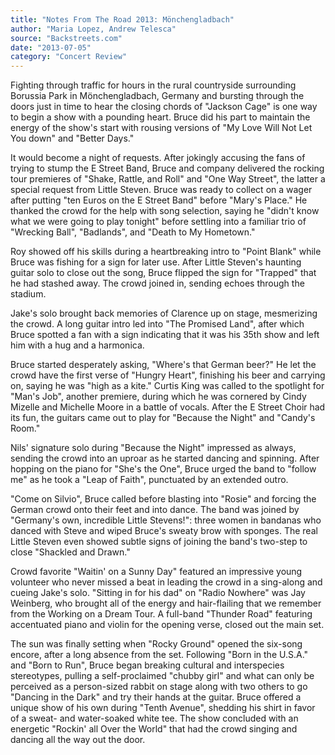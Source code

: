 ```yaml
---
title: "Notes From The Road 2013: Mönchengladbach"
author: "Maria Lopez, Andrew Telesca"
source: "Backstreets.com"
date: "2013-07-05"
category: "Concert Review"
---
```


Fighting through traffic for hours in the rural countryside surrounding Borussia Park in Mönchengladbach, Germany and bursting through the doors just in time to hear the closing chords of "Jackson Cage" is one way to begin a show with a pounding heart. Bruce did his part to maintain the energy of the show's start with rousing versions of "My Love Will Not Let You down" and "Better Days."

It would become a night of requests. After jokingly accusing the fans of trying to stump the E Street Band, Bruce and company delivered the rocking tour premieres of "Shake, Rattle, and Roll" and "One Way Street", the latter a special request from Little Steven. Bruce was ready to collect on a wager after putting "ten Euros on the E Street Band" before "Mary's Place." He thanked the crowd for the help with song selection, saying he "didn't know what we were going to play tonight" before settling into a familiar trio of "Wrecking Ball", "Badlands", and "Death to My Hometown."

Roy showed off his skills during a heartbreaking intro to "Point Blank" while Bruce was fishing for a sign for later use. After Little Steven's haunting guitar solo to close out the song, Bruce flipped the sign for "Trapped" that he had stashed away. The crowd joined in, sending echoes through the stadium.

Jake's solo brought back memories of Clarence up on stage, mesmerizing the crowd. A long guitar intro led into "The Promised Land", after which Bruce spotted a fan with a sign indicating that it was his 35th show and left him with a hug and a harmonica.

Bruce started desperately asking, "Where's that German beer?" He let the crowd have the first verse of "Hungry Heart", finishing his beer and carrying on, saying he was "high as a kite." Curtis King was called to the spotlight for "Man's Job", another premiere, during which he was cornered by Cindy Mizelle and Michelle Moore in a battle of vocals. After the E Street Choir had its fun, the guitars came out to play for "Because the Night" and "Candy's Room."

Nils' signature solo during "Because the Night" impressed as always, sending the crowd into an uproar as he started dancing and spinning. After hopping on the piano for "She's the One", Bruce urged the band to "follow me" as he took a "Leap of Faith", punctuated by an extended outro.

"Come on Silvio", Bruce called before blasting into "Rosie" and forcing the German crowd onto their feet and into dance. The band was joined by "Germany's own, incredible Little Stevens!": three women in bandanas who danced with Steve and wiped Bruce's sweaty brow with sponges. The real Little Steven even showed subtle signs of joining the band's two-step to close "Shackled and Drawn."

Crowd favorite "Waitin' on a Sunny Day" featured an impressive young volunteer who never missed a beat in leading the crowd in a sing-along and cueing Jake's solo. "Sitting in for his dad" on "Radio Nowhere" was Jay Weinberg, who brought all of the energy and hair-flailing that we remember from the Working on a Dream Tour. A full-band "Thunder Road" featuring accentuated piano and violin for the opening verse, closed out the main set.

The sun was finally setting when "Rocky Ground" opened the six-song encore, after a long absence from the set. Following "Born in the U.S.A." and "Born to Run", Bruce began breaking cultural and interspecies stereotypes, pulling a self-proclaimed "chubby girl" and what can only be perceived as a person-sized rabbit on stage along with two others to go "Dancing in the Dark" and try their hands at the guitar. Bruce offered a unique show of his own during "Tenth Avenue", shedding his shirt in favor of a sweat- and water-soaked white tee. The show concluded with an energetic "Rockin' all Over the World" that had the crowd singing and dancing all the way out the door.

